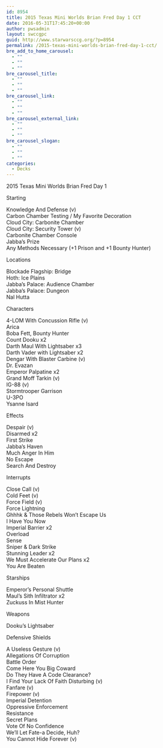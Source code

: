 ```yaml
---
id: 8954
title: 2015 Texas Mini Worlds Brian Fred Day 1 CCT
date: 2016-05-31T17:45:20+00:00
author: pwsadmin
layout: swccgpc
guid: http://www.starwarsccg.org/?p=8954
permalink: /2015-texas-mini-worlds-brian-fred-day-1-cct/
bre_add_to_home_carousel:
  - ""
  - ""
  - ""
bre_carousel_title:
  - ""
  - ""
  - ""
bre_carousel_link:
  - ""
  - ""
  - ""
bre_carousel_external_link:
  - ""
  - ""
  - ""
bre_carousel_slogan:
  - ""
  - ""
  - ""
categories:
  - Decks
---
```

2015 Texas Mini Worlds Brian Fred Day 1

Starting

Knowledge And Defense (v)  
Carbon Chamber Testing / My Favorite Decoration  
Cloud City: Carbonite Chamber  
Cloud City: Security Tower (v)  
Carbonite Chamber Console  
Jabba’s Prize  
Any Methods Necessary (+1 Prison and +1 Bounty Hunter)

Locations

Blockade Flagship: Bridge  
Hoth: Ice Plains  
Jabba&#8217;s Palace: Audience Chamber  
Jabba&#8217;s Palace: Dungeon  
Nal Hutta

Characters

4-LOM With Concussion Rifle (v)  
Arica  
Boba Fett, Bounty Hunter  
Count Dooku x2  
Darth Maul With Lightsaber x3  
Darth Vader with Lightsaber x2  
Dengar With Blaster Carbine (v)  
Dr. Evazan  
Emperor Palpatine x2  
Grand Moff Tarkin (v)  
IG-88 (v)  
Stormtrooper Garrison  
U-3PO  
Ysanne Isard

Effects

Despair (v)  
Disarmed x2  
First Strike  
Jabba&#8217;s Haven  
Much Anger In Him  
No Escape  
Search And Destroy

Interrupts

Close Call (v)  
Cold Feet (v)  
Force Field (v)  
Force Lightning  
Ghhhk & Those Rebels Won&#8217;t Escape Us  
I Have You Now  
Imperial Barrier x2  
Overload  
Sense  
Sniper & Dark Strike  
Stunning Leader x2  
We Must Accelerate Our Plans x2  
You Are Beaten

Starships

Emperor&#8217;s Personal Shuttle  
Maul&#8217;s Sith Infiltrator x2  
Zuckuss In Mist Hunter

Weapons

Dooku&#8217;s Lightsaber

Defensive Shields

A Useless Gesture (v)  
Allegations Of Corruption  
Battle Order  
Come Here You Big Coward  
Do They Have A Code Clearance?  
I Find Your Lack Of Faith Disturbing (v)  
Fanfare (v)  
Firepower (v)  
Imperial Detention  
Oppressive Enforcement  
Resistance  
Secret Plans  
Vote Of No Confidence  
We&#8217;ll Let Fate-a Decide, Huh?  
You Cannot Hide Forever (v)
